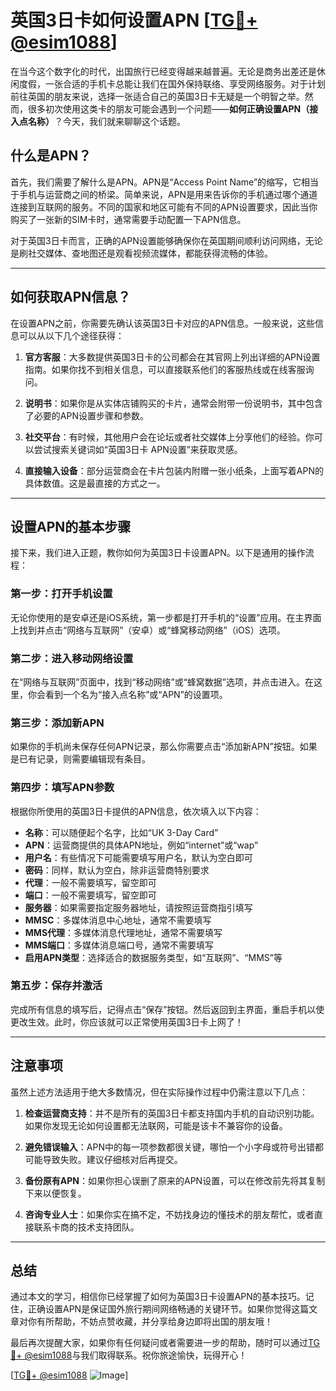 # 英国3日卡如何设置APN [[TG💪+ @esim1088](https://t.me/s/esim1088)]

在当今这个数字化的时代，出国旅行已经变得越来越普遍。无论是商务出差还是休闲度假，一张合适的手机卡总能让我们在国外保持联络、享受网络服务。对于计划前往英国的朋友来说，选择一张适合自己的英国3日卡无疑是一个明智之举。然而，很多初次使用这类卡的朋友可能会遇到一个问题——**如何正确设置APN（接入点名称）**？今天，我们就来聊聊这个话题。

## 什么是APN？

首先，我们需要了解什么是APN。APN是“Access Point Name”的缩写，它相当于手机与运营商之间的桥梁。简单来说，APN是用来告诉你的手机通过哪个通道连接到互联网的服务。不同的国家和地区可能有不同的APN设置要求，因此当你购买了一张新的SIM卡时，通常需要手动配置一下APN信息。

对于英国3日卡而言，正确的APN设置能够确保你在英国期间顺利访问网络，无论是刷社交媒体、查地图还是观看视频流媒体，都能获得流畅的体验。

---

## 如何获取APN信息？

在设置APN之前，你需要先确认该英国3日卡对应的APN信息。一般来说，这些信息可以从以下几个途径获得：

1. **官方客服**：大多数提供英国3日卡的公司都会在其官网上列出详细的APN设置指南。如果你找不到相关信息，可以直接联系他们的客服热线或在线客服询问。
   
2. **说明书**：如果你是从实体店铺购买的卡片，通常会附带一份说明书，其中包含了必要的APN设置步骤和参数。

3. **社交平台**：有时候，其他用户会在论坛或者社交媒体上分享他们的经验。你可以尝试搜索关键词如“英国3日卡 APN设置”来获取灵感。

4. **直接输入设备**：部分运营商会在卡片包装内附赠一张小纸条，上面写着APN的具体数值。这是最直接的方式之一。

---

## 设置APN的基本步骤

接下来，我们进入正题，教你如何为英国3日卡设置APN。以下是通用的操作流程：

### 第一步：打开手机设置
无论你使用的是安卓还是iOS系统，第一步都是打开手机的“设置”应用。在主界面上找到并点击“网络与互联网”（安卓）或“蜂窝移动网络”（iOS）选项。

### 第二步：进入移动网络设置
在“网络与互联网”页面中，找到“移动网络”或“蜂窝数据”选项，并点击进入。在这里，你会看到一个名为“接入点名称”或“APN”的设置项。

### 第三步：添加新APN
如果你的手机尚未保存任何APN记录，那么你需要点击“添加新APN”按钮。如果是已有记录，则需要编辑现有条目。

### 第四步：填写APN参数
根据你所使用的英国3日卡提供的APN信息，依次填入以下内容：
- **名称**：可以随便起个名字，比如“UK 3-Day Card”
- **APN**：运营商提供的具体APN地址，例如“internet”或“wap”
- **用户名**：有些情况下可能需要填写用户名，默认为空白即可
- **密码**：同样，默认为空白，除非运营商特别要求
- **代理**：一般不需要填写，留空即可
- **端口**：一般不需要填写，留空即可
- **服务器**：如果需要指定服务器地址，请按照运营商指引填写
- **MMSC**：多媒体消息中心地址，通常不需要填写
- **MMS代理**：多媒体消息代理地址，通常不需要填写
- **MMS端口**：多媒体消息端口号，通常不需要填写
- **启用APN类型**：选择适合的数据服务类型，如“互联网”、“MMS”等

### 第五步：保存并激活
完成所有信息的填写后，记得点击“保存”按钮。然后返回到主界面，重启手机以使更改生效。此时，你应该就可以正常使用英国3日卡上网了！

---

## 注意事项

虽然上述方法适用于绝大多数情况，但在实际操作过程中仍需注意以下几点：

1. **检查运营商支持**：并不是所有的英国3日卡都支持国内手机的自动识别功能。如果你发现无论如何设置都无法联网，可能是该卡不兼容你的设备。

2. **避免错误输入**：APN中的每一项参数都很关键，哪怕一个小字母或符号出错都可能导致失败。建议仔细核对后再提交。

3. **备份原有APN**：如果你担心误删了原来的APN设置，可以在修改前先将其复制下来以便恢复。

4. **咨询专业人士**：如果你实在搞不定，不妨找身边的懂技术的朋友帮忙，或者直接联系卡商的技术支持团队。

---

## 总结

通过本文的学习，相信你已经掌握了如何为英国3日卡设置APN的基本技巧。记住，正确设置APN是保证国外旅行期间网络畅通的关键环节。如果你觉得这篇文章对你有所帮助，不妨点赞收藏，并分享给身边即将出国的朋友哦！

最后再次提醒大家，如果你有任何疑问或者需要进一步的帮助，随时可以通过[TG💪+ @esim1088](https://t.me/s/esim1088)与我们取得联系。祝你旅途愉快，玩得开心！

[[TG💪+ @esim1088](https://t.me/s/esim1088) ![Image](https://i.postimg.cc/4NQfJmqS/Snipaste-2025-05-13-00-14-12.png)]